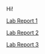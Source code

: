 Hi!

[Lab Report 1](lab-report1.md)

[Lab Report 2](lab-report2.md)

[Lab Report 3](lab-report3.md)
